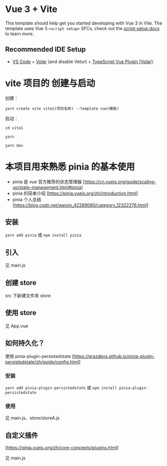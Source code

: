# Vue 3 + Vite

This template should help get you started developing with Vue 3 in Vite. The template uses Vue 3 `<script setup>` SFCs, check out the [script setup docs](https://v3.vuejs.org/api/sfc-script-setup.html#sfc-script-setup) to learn more.

## Recommended IDE Setup

- [VS Code](https://code.visualstudio.com/) + [Volar](https://marketplace.visualstudio.com/items?itemName=Vue.volar) (and disable Vetur) + [TypeScript Vue Plugin (Volar)](https://marketplace.visualstudio.com/items?itemName=Vue.vscode-typescript-vue-plugin).

# vite 项目的 创建与启动

创建：

`yarn create vite vite1(项目名称) --template vue(模板)`

启动：

`cd vite1`

`yarn`

`yarn dev`

# 本项目用来熟悉 pinia 的基本使用

- pinia 是 vue 官方推荐的状态管理器 [https://cn.vuejs.org/guide/scaling-up/state-management.html#pinia]
- pinia 的简单介绍 [https://pinia.vuejs.org/zh/introduction.html]
- pinia 个人总结 [https://blog.csdn.net/weixin_42289080/category_12322276.html]

## 安装

`yarn add pinia`
或
`npm install pinia`

## 引入

见 main.js

## 创建 store

src 下新建文件夹 store

## 使用 store

见 App.vue

## 如何持久化？

使用 pinia-plugin-persistedstate [https://prazdevs.github.io/pinia-plugin-persistedstate/zh/guide/config.html]

### 安装

`yarn add pinia-plugin-persistedstate`
或
`npm install pinia-plugin-persistedstate`

### 使用

见 main.js、store/storeA.js

## 自定义插件

[https://pinia.vuejs.org/zh/core-concepts/plugins.html]

见 main.js
